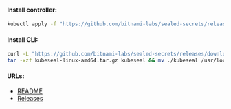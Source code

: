 #### Install controller:
```bash
kubectl apply -f "https://github.com/bitnami-labs/sealed-secrets/releases/download/v0.22.0/controller.yaml"
```

#### Install CLI:
```bash
curl -L "https://github.com/bitnami-labs/sealed-secrets/releases/download/v0.22.0/kubeseal-0.22.0-linux-amd64.tar.gz" -o "kubeseal-linux-amd64.tar.gz" && \
tar -xzf kubeseal-linux-amd64.tar.gz kubeseal && mv ./kubeseal /usr/local/bin/ && rm -f kubeseal-linux-amd64.tar.gz
```

#### URLs:
- [README](https://github.com/bitnami-labs/sealed-secrets/blob/main/README.md)
- [Releases](https://github.com/bitnami-labs/sealed-secrets/releases)
